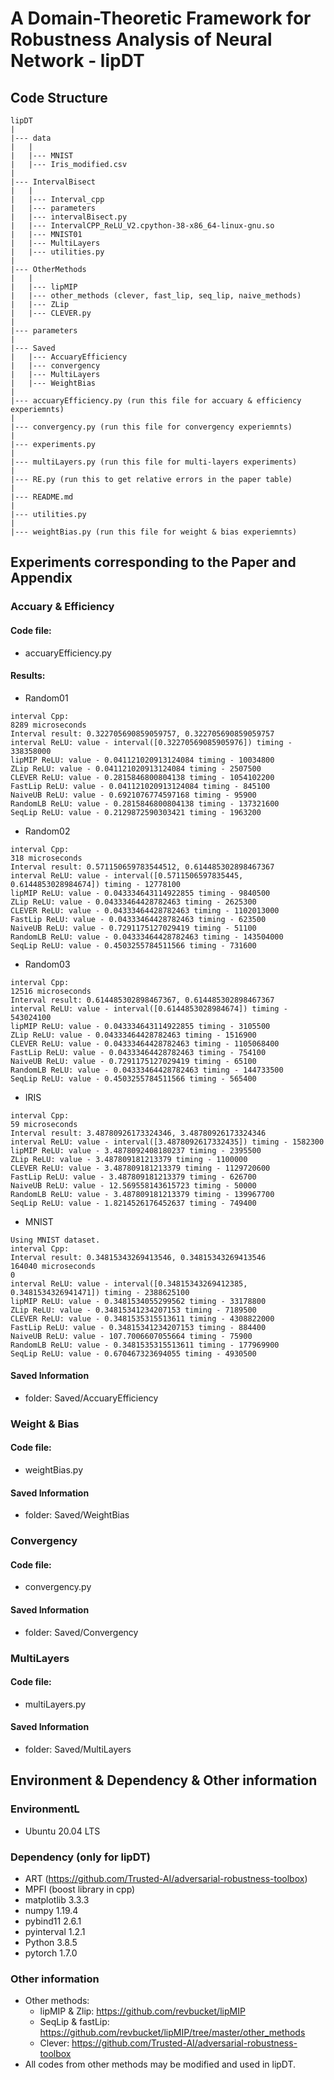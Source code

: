 # A Domain-Theoretic Framework for Robustness Analysis of Neural Network - lipDT

## Code Structure
```
lipDT
|
|--- data
|   |
|   |--- MNIST
|   |--- Iris_modified.csv
|
|--- IntervalBisect
|   |
|   |--- Interval_cpp
|   |--- parameters
|   |--- intervalBisect.py
|   |--- IntervalCPP_ReLU_V2.cpython-38-x86_64-linux-gnu.so
|   |--- MNIST01
|   |--- MultiLayers
|   |--- utilities.py
|
|--- OtherMethods
|   |
|   |--- lipMIP
|   |--- other_methods (clever, fast_lip, seq_lip, naive_methods)
|   |--- ZLip
|   |--- CLEVER.py
|
|--- parameters
|
|--- Saved 
|   |--- AccuaryEfficiency
|   |--- convergency
|   |--- MultiLayers
|   |--- WeightBias
|
|--- accuaryEfficiency.py (run this file for accuary & efficiency experiemnts)
|
|--- convergency.py (run this file for convergency experiemnts)
|
|--- experiments.py
|
|--- multiLayers.py (run this file for multi-layers experiments)
|
|--- RE.py (run this to get relative errors in the paper table)
|
|--- README.md
|
|--- utilities.py
|
|--- weightBias.py (run this file for weight & bias experiemnts)
```

## Experiments corresponding to the Paper and Appendix
### Accuary & Efficiency
#### Code file: 
- accuaryEfficiency.py

#### Results:
- Random01
```
interval Cpp:
8289 microseconds
Interval result: 0.322705690859059757, 0.322705690859059757
interval ReLU: value - interval([0.32270569085905976]) timing - 338358000
lipMIP ReLU: value - 0.041121020913124084 timing - 10034800
ZLip ReLU: value - 0.041121020913124084 timing - 2507500
CLEVER ReLU: value - 0.2815846800804138 timing - 1054102200
FastLip ReLU: value - 0.041121020913124084 timing - 845100
NaiveUB ReLU: value - 0.6921076774597168 timing - 95900
RandomLB ReLU: value - 0.2815846800804138 timing - 137321600
SeqLip ReLU: value - 0.2129872590303421 timing - 1963200
```
- Random02
```
interval Cpp:
318 microseconds
Interval result: 0.571150659783544512, 0.614485302898467367
interval ReLU: value - interval([0.5711506597835445, 0.6144853028984674]) timing - 12778100
lipMIP ReLU: value - 0.043334643114922855 timing - 9840500
ZLip ReLU: value - 0.04333464428782463 timing - 2625300
CLEVER ReLU: value - 0.04333464428782463 timing - 1102013000
FastLip ReLU: value - 0.04333464428782463 timing - 623500
NaiveUB ReLU: value - 0.7291175127029419 timing - 51100
RandomLB ReLU: value - 0.04333464428782463 timing - 143504000
SeqLip ReLU: value - 0.4503255784511566 timing - 731600
```
- Random03
```
interval Cpp:
12516 microseconds
Interval result: 0.614485302898467367, 0.614485302898467367
interval ReLU: value - interval([0.6144853028984674]) timing - 543024100
lipMIP ReLU: value - 0.043334643114922855 timing - 3105500
ZLip ReLU: value - 0.04333464428782463 timing - 1516900
CLEVER ReLU: value - 0.04333464428782463 timing - 1105068400
FastLip ReLU: value - 0.04333464428782463 timing - 754100
NaiveUB ReLU: value - 0.7291175127029419 timing - 65100
RandomLB ReLU: value - 0.04333464428782463 timing - 144733500
SeqLip ReLU: value - 0.4503255784511566 timing - 565400
```
- IRIS
```
interval Cpp:
59 microseconds
Interval result: 3.48780926173324346, 3.48780926173324346
interval ReLU: value - interval([3.4878092617332435]) timing - 1582300
lipMIP ReLU: value - 3.4878092408180237 timing - 2395500
ZLip ReLU: value - 3.487809181213379 timing - 1100000
CLEVER ReLU: value - 3.487809181213379 timing - 1129720600
FastLip ReLU: value - 3.487809181213379 timing - 626700
NaiveUB ReLU: value - 12.569558143615723 timing - 50000
RandomLB ReLU: value - 3.487809181213379 timing - 139967700
SeqLip ReLU: value - 1.8214526176452637 timing - 749400
```
- MNIST
```
Using MNIST dataset.
interval Cpp:
Interval result: 0.34815343269413546, 0.34815343269413546
164040 microseconds
0
interval ReLU: value - interval([0.34815343269412385, 0.3481534326941471]) timing - 2388625100
lipMIP ReLU: value - 0.3481534055299562 timing - 33178800
ZLip ReLU: value - 0.34815341234207153 timing - 7189500
CLEVER ReLU: value - 0.3481535315513611 timing - 4308822000
FastLip ReLU: value - 0.34815341234207153 timing - 884400
NaiveUB ReLU: value - 107.7006607055664 timing - 75900
RandomLB ReLU: value - 0.3481535315513611 timing - 177969900
SeqLip ReLU: value - 0.670467323694055 timing - 4930500
```
#### Saved Information
- folder: Saved/AccuaryEfficiency

### Weight & Bias
#### Code file:
- weightBias.py
#### Saved Information
- folder: Saved/WeightBias

### Convergency
#### Code file:
- convergency.py
#### Saved Information
- folder: Saved/Convergency

### MultiLayers
#### Code file:
- multiLayers.py
#### Saved Information
- folder: Saved/MultiLayers


## Environment & Dependency & Other information
### EnvironmentL
- Ubuntu 20.04 LTS
### Dependency (only for lipDT)
- ART (https://github.com/Trusted-AI/adversarial-robustness-toolbox)
- MPFI (boost library in cpp)
- matplotlib 3.3.3
- numpy 1.19.4
- pybind11 2.6.1
- pyinterval 1.2.1
- Python 3.8.5
- pytorch 1.7.0
### Other information
- Other methods:
    - lipMIP & Zlip: https://github.com/revbucket/lipMIP
    - SeqLip & fastLip: https://github.com/revbucket/lipMIP/tree/master/other_methods
    - Clever: https://github.com/Trusted-AI/adversarial-robustness-toolbox
- All codes from other methods may be modified and used in lipDT.